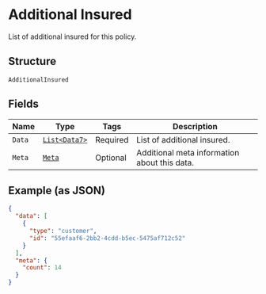 
# Additional Insured

List of additional insured for this policy.

## Structure

`AdditionalInsured`

## Fields

| Name | Type | Tags | Description |
|  --- | --- | --- | --- |
| `Data` | [`List<Data7>`](../../doc/models/data-7.md) | Required | List of additional insured. |
| `Meta` | [`Meta`](../../doc/models/meta.md) | Optional | Additional meta information about this data. |

## Example (as JSON)

```json
{
  "data": [
    {
      "type": "customer",
      "id": "55efaaf6-2bb2-4cdd-b5ec-5475af712c52"
    }
  ],
  "meta": {
    "count": 14
  }
}
```

